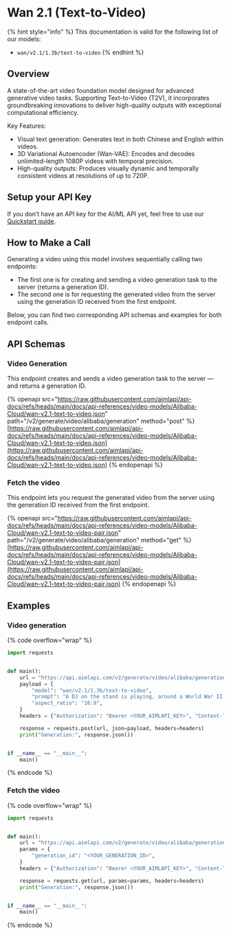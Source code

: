 # Wan 2.1 (Text-to-Video)

{% hint style="info" %}
This documentation is valid for the following list of our models:

* `wan/v2.1/1.3b/text-to-video`
{% endhint %}

## Overview

A state-of-the-art video foundation model designed for advanced generative video tasks. Supporting Text-to-Video (T2V), it incorporates groundbreaking innovations to deliver high-quality outputs with exceptional computational efficiency.

Key Features:

* Visual text generation: Generates text in both Chinese and English within videos.
* 3D Variational Autoencoder (Wan-VAE): Encodes and decodes unlimited-length 1080P videos with temporal precision.
* High-quality outputs: Produces visually dynamic and temporally consistent videos at resolutions of up to 720P.

## Setup your API Key

If you don’t have an API key for the AI/ML API yet, feel free to use our [Quickstart guide](https://docs.aimlapi.com/quickstart/setting-up).

## How to Make a Call

Generating a video using this model involves sequentially calling two endpoints:&#x20;

* The first one is for creating and sending a video generation task to the server (returns a generation ID).
* The second one is for requesting the generated video from the server using the generation ID received from the first endpoint.&#x20;

Below, you can find two corresponding API schemas and examples for both endpoint calls.

## API Schemas

### Video Generation

This endpoint creates and sends a video generation task to the server — and returns a generation ID.

{% openapi src="https://raw.githubusercontent.com/aimlapi/api-docs/refs/heads/main/docs/api-references/video-models/Alibaba-Cloud/wan-v2.1-text-to-video.json" path="/v2/generate/video/alibaba/generation" method="post" %}
[https://raw.githubusercontent.com/aimlapi/api-docs/refs/heads/main/docs/api-references/video-models/Alibaba-Cloud/wan-v2.1-text-to-video.json](https://raw.githubusercontent.com/aimlapi/api-docs/refs/heads/main/docs/api-references/video-models/Alibaba-Cloud/wan-v2.1-text-to-video.json)
{% endopenapi %}

### Fetch the video

This endpoint lets you request the generated video from the server using the generation ID received from the first endpoint.&#x20;

{% openapi src="https://raw.githubusercontent.com/aimlapi/api-docs/refs/heads/main/docs/api-references/video-models/Alibaba-Cloud/wan-v2.1-text-to-video-pair.json" path="/v2/generate/video/alibaba/generation" method="get" %}
[https://raw.githubusercontent.com/aimlapi/api-docs/refs/heads/main/docs/api-references/video-models/Alibaba-Cloud/wan-v2.1-text-to-video-pair.json](https://raw.githubusercontent.com/aimlapi/api-docs/refs/heads/main/docs/api-references/video-models/Alibaba-Cloud/wan-v2.1-text-to-video-pair.json)
{% endopenapi %}

## Examples

### Video generation

{% code overflow="wrap" %}
```python
import requests


def main():
    url = "https://api.aimlapi.com/v2/generate/video/alibaba/generation"
    payload = {
        "model": "wan/v2.1/1.3b/text-to-video",
        "prompt": "A DJ on the stand is playing, around a World War II battlefield, lots of explosions, thousands of dancing soldiers, between tanks shooting, barbed wire fences, lots of smoke and fire, black and white old video: hyper realistic, photorealistic, photography, super detailed, very sharp, on a very white background",
        "aspect_ratio": "16:9",
    }
    headers = {"Authorization": "Bearer <YOUR_AIMLAPI_KEY>", "Content-Type": "application/json"}

    response = requests.post(url, json=payload, headers=headers)
    print("Generation:", response.json())


if __name__ == "__main__":
    main()

```
{% endcode %}

### Fetch the video

{% code overflow="wrap" %}
```python
import requests


def main():
    url = "https://api.aimlapi.com/v2/generate/video/alibaba/generation"
    params = {
        "generation_id": "<YOUR_GENERATION_ID>",
    }
    headers = {"Authorization": "Bearer <YOUR_AIMLAPI_KEY>", "Content-Type": "application/json"}

    response = requests.get(url, params=params, headers=headers)
    print("Generation:", response.json())


if __name__ == "__main__":
    main()

```
{% endcode %}

